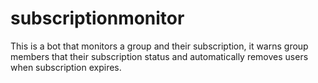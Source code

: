 # subscriptionmonitor
This is a bot that monitors a group and their subscription, it warns group members that their subscription status and automatically removes users when subscription expires.
